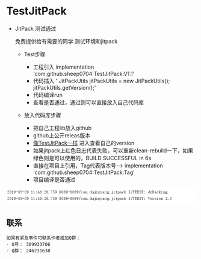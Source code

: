 # TestJitPack

* JitPack 测试通过

   免费提供给有需要的同学 测试环境和jitpack
   
  * Test步骤
    
    - 工程引入     implementation 'com.github.sheep0704:TestJitPack:V1.1'
    - 代码插入       ' JitPackUtils jitPackUtils = new JitPackUtils(); jitPackUtils.getVersion();'
    - 代码编译run
    - 查看是否通过，通过则可以直接放入自己代码库
    
 
 
  * 放入代码库步骤
  
    - 把自己工程lib放入github
    - github上公开releas版本
    - [像TestJitPack一样](https://www.jitpack.io/#sheep0704/TestJitPack) 进入查看自己的version
    - 如果jitpack上红色日志代表失败，可以重新clean-rebuild一下，如果绿色则是可以使用的，BUILD SUCCESSFUL in 6s
    - 直接在项目上引用，Tag代表版本号--> implementation 'com.github.sheep0704:TestJitPack:Tag'
    - 项目编译是否通过
    
    
   

![image](https://github.com/sheep0704/TestJitPack/blob/master/app/src/main/res/mipmap-xxxhdpi/dayin.png)



## 联系
    如果有紧急事件可联系作者或加Q群：
    - Q号： 309933706
    - Q群： 246231638
